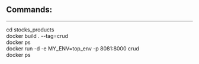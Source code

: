    <h2>Commands:</h2>
   <hr>
   cd stocks_products <br>
   docker build . --tag=crud <br>
   docker ps <br>
   docker run -d -e MY_ENV=top_env  -p 8081:8000 crud <br>
   docker ps <br>
